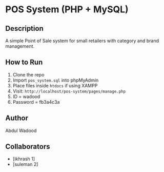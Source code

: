 # POS System (PHP + MySQL)

## Description
A simple Point of Sale system for small retailers with category and brand management.

## How to Run
1. Clone the repo
2. Import `pos_system.sql` into phpMyAdmin
3. Place files inside `htdocs` if using XAMPP
4. Visit: `http://localhost/pos-system/pages/manage.php`
5. ID = wadood 
6. Password = fb3a4c3a

## Author
Abdul Wadood

## Collaborators
- [ikhrash 1]
- [suleman 2]
